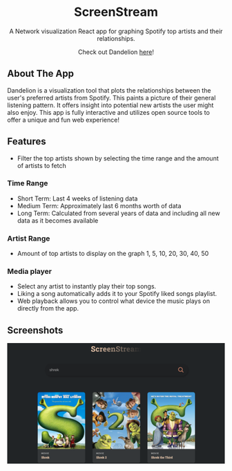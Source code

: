 <div style="text-align: center;">

# ScreenStream
A Network visualization React app for graphing Spotify top artists and their relationships.

Check out Dandelion [here](https://github.com/username/repository)!

</div>

## About The App
Dandelion is a visualization tool that plots the relationships between the user's preferred artists from Spotify. This paints a picture of their general listening pattern. It offers insight into potential new artists the user might also enjoy. This app is fully interactive and utilizes open source tools to offer a unique and fun web experience!

## Features
- Filter the top artists shown by selecting the time range and the amount of artists to fetch

### Time Range
- Short Term: Last 4 weeks of listening data
- Medium Term: Approximately last 6 months worth of data
- Long Term: Calculated from several years of data and including all new data as it becomes available

### Artist Range
- Amount of top artists to display on the graph 1, 5, 10, 20, 30, 40, 50

### Media player
- Select any artist to instantly play their top songs.
- Liking a song automatically adds it to your Spotify liked songs playlist.
- Web playback allows you to control what device the music plays on directly from the app.

## Screenshots
![](https://github.com/ijustin125i/ScreenStream/blob/main/images/Shrek1.png?raw=true)


